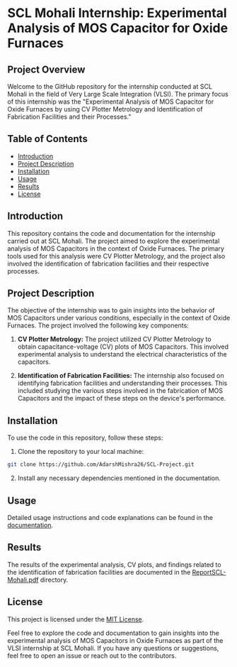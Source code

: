 # SCL Mohali Internship: Experimental Analysis of MOS Capacitor for Oxide Furnaces

## Project Overview

Welcome to the GitHub repository for the internship conducted at SCL Mohali in the field of Very Large Scale Integration (VLSI). The primary focus of this internship was the "Experimental Analysis of MOS Capacitor for Oxide Furnaces by using CV Plotter Metrology and Identification of Fabrication Facilities and their Processes."

## Table of Contents

- [Introduction](#introduction)
- [Project Description](#project-description)
- [Installation](#installation)
- [Usage](#usage)
- [Results](#results)
- [License](#license)

## Introduction

This repository contains the code and documentation for the internship carried out at SCL Mohali. The project aimed to explore the experimental analysis of MOS Capacitors in the context of Oxide Furnaces. The primary tools used for this analysis were CV Plotter Metrology, and the project also involved the identification of fabrication facilities and their respective processes.

## Project Description

The objective of the internship was to gain insights into the behavior of MOS Capacitors under various conditions, especially in the context of Oxide Furnaces. The project involved the following key components:

1. **CV Plotter Metrology:** The project utilized CV Plotter Metrology to obtain capacitance-voltage (CV) plots of MOS Capacitors. This involved experimental analysis to understand the electrical characteristics of the capacitors.

2. **Identification of Fabrication Facilities:** The internship also focused on identifying fabrication facilities and understanding their processes. This included studying the various steps involved in the fabrication of MOS Capacitors and the impact of these steps on the device's performance.

## Installation

To use the code in this repository, follow these steps:

1. Clone the repository to your local machine:

```bash
git clone https://github.com/AdarshMishra26/SCL-Project.git
```

2. Install any necessary dependencies mentioned in the documentation.

## Usage

Detailed usage instructions and code explanations can be found in the [documentation](D:\Projects\SCL-Project\ReportSCL-Mohali.pdf).

## Results

The results of the experimental analysis, CV plots, and findings related to the identification of fabrication facilities are documented in the [ReportSCL-Mohali.pdf](https://github.com/AdarshMishra26/SCL-Project/blob/main/ReportSCL-Mohali.pdf) directory.


## License

This project is licensed under the [MIT License](LICENSE.md).

Feel free to explore the code and documentation to gain insights into the experimental analysis of MOS Capacitors in Oxide Furnaces as part of the VLSI internship at SCL Mohali. If you have any questions or suggestions, feel free to open an issue or reach out to the contributors.
